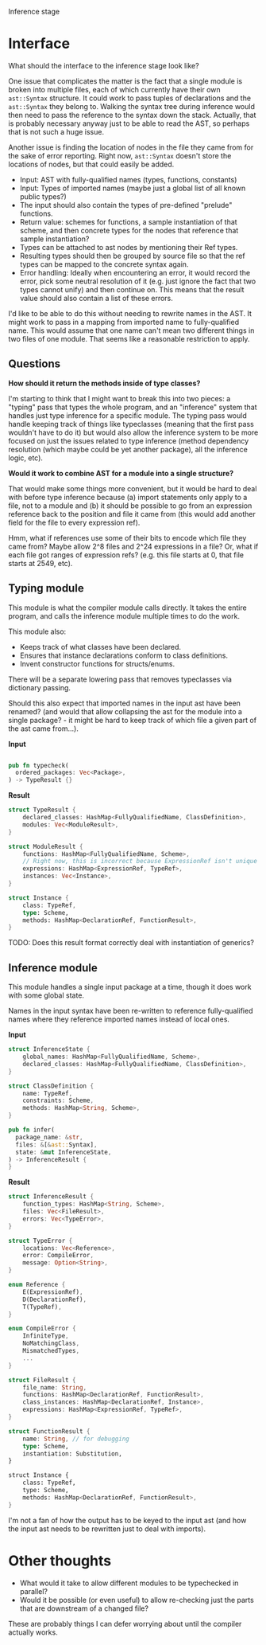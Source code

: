 Inference stage

# Interface

What should the interface to the inference stage look like?

One issue that complicates the matter is the fact that a single module is broken into multiple
files, each of which currently have their own `ast::Syntax` structure. It could work to pass tuples
of declarations and the `ast::Syntax` they belong to. Walking the syntax tree during inference would
then need to pass the reference to the syntax down the stack. Actually, that is probably necessary
anyway just to be able to read the AST, so perhaps that is not such a huge issue.

Another issue is finding the location of nodes in the file they came from for the sake of error
reporting. Right now, `ast::Syntax` doesn't store the locations of nodes, but that could easily be
added.

* Input: AST with fully-qualified names (types, functions, constants)
* Input: Types of imported names (maybe just a global list of all known public types?)
* The input should also contain the types of pre-defined "prelude" functions.
* Return value: schemes for functions, a sample instantiation of that scheme, and then concrete
  types for the nodes that reference that sample instantiation?
* Types can be attached to ast nodes by mentioning their Ref types.
* Resulting types should then be grouped by source file so that the ref types can be mapped to the
  concrete syntax again.
* Error handling: Ideally when encountering an error, it would record the error, pick some neutral
  resolution of it (e.g. just ignore the fact that two types cannot unify) and then continue
  on. This means that the result value should also contain a list of these errors.


I'd like to be able to do this without needing to rewrite names in the AST. It might work to pass in
a mapping from imported name to fully-qualified name. This would assume that one name can't mean two
different things in two files of one module. That seems like a reasonable restriction to apply.


## Questions

**How should it return the methods inside of type classes?**

I'm starting to think that I might want to break this into two pieces: a "typing" pass that types
the whole program, and an "inference" system that handles just type inference for a specific
module. The typing pass would handle keeping track of things like typeclasses (meaning that the
first pass wouldn't have to do it) but would also allow the inference system to be more focused on
just the issues related to type inference (method dependency resolution (which maybe could be yet
another package), all the inference logic, etc).

**Would it work to combine AST for a module into a single structure?**

That would make some things more convenient, but it would be hard to deal with before type inference
because (a) import statements only apply to a file, not to a module and (b) it should be possible to
go from an expression reference back to the position and file it came from (this would add another
field for the file to every expression ref).

Hmm, what if references use some of their bits to encode which file they came from? Maybe allow 2^8
files and 2^24 expressions in a file? Or, what if each file got ranges of expression refs?
(e.g. this file starts at 0, that file starts at 2549, etc).

## Typing module

This module is what the compiler module calls directly. It takes the entire program, and calls the
inference module multiple times to do the work.

This module also:

* Keeps track of what classes have been declared.
* Ensures that instance declarations conform to class definitions.
* Invent constructor functions for structs/enums.

There will be a separate lowering pass that removes typeclasses via dictionary passing.

Should this also expect that imported names in the input ast have been renamed? (and would that
allow collapsing the ast for the module into a single package? - it might be hard to keep track of
which file a given part of the ast came from...).


**Input**

```rust

pub fn typecheck(
  ordered_packages: Vec<Package>,
) -> TypeResult {}
```


**Result**

```rust
struct TypeResult {
	declared_classes: HashMap<FullyQualifiedName, ClassDefinition>,
	modules: Vec<ModuleResult>,
}

struct ModuleResult {
	functions: HashMap<FullyQualifiedName, Scheme>,
	// Right now, this is incorrect because ExpressionRef isn't unique in a module
    expressions: HashMap<ExpressionRef, TypeRef>,
	instances: Vec<Instance>,
}

struct Instance {
    class: TypeRef,
	type: Scheme,
    methods: HashMap<DeclarationRef, FunctionResult>,
}
```

TODO: Does this result format correctly deal with instantiation of generics?


## Inference module

This module handles a single input package at a time, though it does work with some global state.

Names in the input syntax have been re-written to reference fully-qualified names where they
reference imported names instead of local ones.

**Input**

``` rust
struct InferenceState {
	global_names: HashMap<FullyQualifiedName, Scheme>,
	declared_classes: HashMap<FullyQualifiedName, ClassDefinition>,
}

struct ClassDefinition {
    name: TypeRef,
	constraints: Scheme,
	methods: HashMap<String, Scheme>,
}

pub fn infer(
  package_name: &str,
  files: &[&ast::Syntax],
  state: &mut InferenceState,
) -> InferenceResult {
}
```

**Result**


```rust
struct InferenceResult {
    function_types: HashMap<String, Scheme>,
    files: Vec<FileResult>,
	errors: Vec<TypeError>,
}

struct TypeError {
    locations: Vec<Reference>,
	error: CompileError,
	message: Option<String>,
}

enum Reference {
	E(ExpressionRef),
	D(DeclarationRef),
	T(TypeRef),
}

enum CompileError {
    InfiniteType,
	NoMatchingClass,
	MismatchedTypes,
	...
}

struct FileResult {
    file_name: String,
	functions: HashMap<DeclarationRef, FunctionResult>,
	class_instances: HashMap<DeclarationRef, Instance>,
	expressions: HashMap<ExpressionRef, TypeRef>,
}

struct FunctionResult {
	name: String, // for debugging
	type: Scheme,
	instantiation: Substitution,
}

struct Instance {
    class: TypeRef,
	type: Scheme,
    methods: HashMap<DeclarationRef, FunctionResult>,
}
```



I'm not a fan of how the output has to be keyed to the input ast (and how the input ast needs to be
rewritten just to deal with imports).


# Other thoughts

* What would it take to allow different modules to be typechecked in parallel?
* Would it be possible (or even useful) to allow re-checking just the parts that are downstream of a
  changed file?

These are probably things I can defer worrying about until the compiler actually works.
